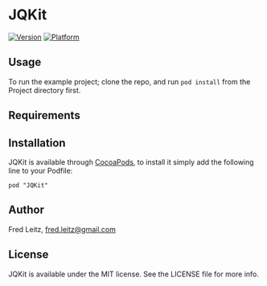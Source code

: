 # JQKit

[![Version](http://cocoapod-badges.herokuapp.com/v/JQKit/badge.png)](http://cocoadocs.org/docsets/JQKit)
[![Platform](http://cocoapod-badges.herokuapp.com/p/JQKit/badge.png)](http://cocoadocs.org/docsets/JQKit)

## Usage

To run the example project; clone the repo, and run `pod install` from the Project directory first.

## Requirements

## Installation

JQKit is available through [CocoaPods](http://cocoapods.org), to install
it simply add the following line to your Podfile:

    pod "JQKit"

## Author

Fred Leitz, fred.leitz@gmail.com

## License

JQKit is available under the MIT license. See the LICENSE file for more info.

